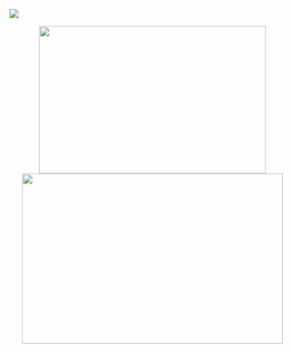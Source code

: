 <!-- ![grind](https://user-images.githubusercontent.com/74919798/144596768-e8bf117f-b25e-4c74-a9ad-c1909128b1e5.png) -->
<p allign="left">
    <img src=https://komarev.com/ghpvc/?username=Adam0Brien&style=flat-square>
    <br>
    </p>

<p align="center">
   <img width="400" height="260" src="https://github-readme-stats.vercel.app/api/top-langs/?username=adam0brien&count_private=true&theme=tokyonight&showicons=true">
  <br>
  <img width="460" height="300" src="https://github-readme-stats.vercel.app/api/?username=adam0brien&count_private=true&theme=tokyonight&showicons=true">
</p>

